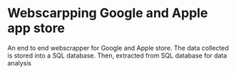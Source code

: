 # Webscarpping Google and Apple app store

An end to end webscrapper for Google and Apple store. The data collected is stored into a SQL database. Then, extracted from SQL database for data analysis
